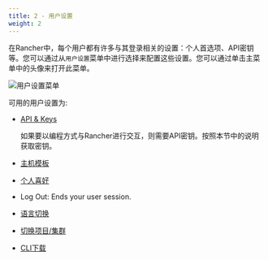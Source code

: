 ```yaml
---
title: 2 - 用户设置
weight: 2
---
```

在Rancher中，每个用户都有许多与其登录相关的设置：个人首选项、API密钥等。您可以通过从`用户设置`菜单中进行选择来配置这些设置。您可以通过单击主菜单中的头像来打开此菜单。

![用户设置菜单](/docs/img/rancher/user-settings.png)

可用的用户设置为:

- [API & Keys](./api-keys/)

    如果要以编程方式与Rancher进行交互，则需要API密钥。按照本节中的说明获取密钥。

- [主机模板](./node-templates)

- [个人喜好](./preferences)

- Log Out: Ends your user session.

- [语言切换](./language)

- [切换项目/集群](./switch-project)

- [CLI下载](./cli)
